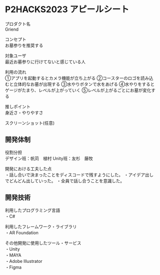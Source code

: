 # P2HACKS2023 アピールシート 

プロダクト名  
Griend

コンセプト  
お墓参りを推奨する

対象ユーザ  
最近お墓参りに行けてないと感じている人

利用の流れ  
①アプリを起動するとカメラ機能が立ち上がる
②コースターのロゴを読み込むと立体的なお墓が出現する
③水やりボタンで水をあげる
④水やりをするとゲージがたまり、レベルが上がっていく
⑤レベルが上がるごとにお墓が変化する


推しポイント  
身近さ・やりやすさ

スクリーンショット(任意)  

## 開発体制  

役割分担  
デザイン班：帆苅　植村
Unity班：友杉　藤牧

開発における工夫した点  
・話し合いで決まったことをディスコードで残すようにした。
・アイデア出しでどんどん出していった。
・全員で話し合うことを意識した。
## 開発技術 

利用したプログラミング言語  
・C#

利用したフレームワーク・ライブラリ  
・AR Foundation

その他開発に使用したツール・サービス  
・Unity  
・MAYA  
・Adobe Illustrator  
・Figma  
